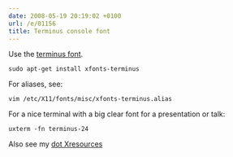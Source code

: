 ```yaml
---
date: 2008-05-19 20:19:02 +0100
url: /e/01156
title: Terminus console font
---
```



Use the [terminus font](http://packages.qa.debian.org/x/xfonts-terminus.html).

	sudo apt-get install xfonts-terminus

For aliases, see:

	vim /etc/X11/fonts/misc/xfonts-terminus.alias

For a nice terminal with a big clear font for a presentation or talk:

	uxterm -fn terminus-24

Also see my [dot Xresources](http://git.webconverger.org/?p=home.git;a=blob;f=.Xresources)
